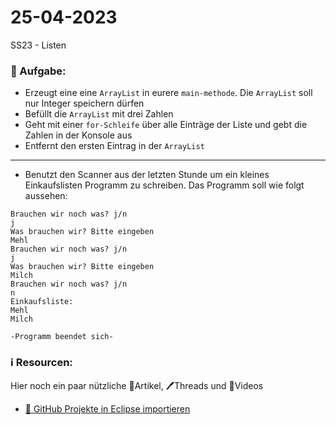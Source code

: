 # 25-04-2023
SS23 - Listen

### 📝 Aufgabe:

- Erzeugt eine eine ```ArrayList``` in eurere ```main-methode```. Die ```ArrayList``` soll nur Integer speichern dürfen
- Befüllt die ```ArrayList``` mit drei Zahlen
- Geht mit einer ```for-Schleife``` über alle Einträge der Liste und gebt die Zahlen in der Konsole aus
- Entfernt den ersten Eintrag in der ```ArrayList```

-------------------------------
- Benutzt den Scanner aus der letzten Stunde um ein kleines Einkaufslisten Programm zu schreiben. Das Programm soll wie folgt aussehen:


```
Brauchen wir noch was? j/n
j
Was brauchen wir? Bitte eingeben
Mehl
Brauchen wir noch was? j/n
j
Was brauchen wir? Bitte eingeben
Milch
Brauchen wir noch was? j/n
n
Einkaufsliste:
Mehl
Milch

-Programm beendet sich-
```
  
  
### ℹ️ Resourcen:
Hier noch ein paar nützliche 📃Artikel, 🖊️Threads und 🎥Videos
- [ 🎥 GitHub Projekte in Eclipse importieren](https://drive.google.com/file/d/1IpwHADmwViEGQ7Pf4BgybUYpz7WBoMe5/view?usp=sharing)
